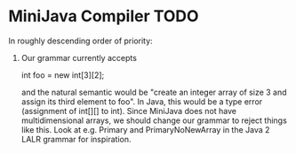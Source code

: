 MiniJava Compiler TODO
======================

In roughly descending order of priority:

1. Our grammar currently accepts

     int foo = new int[3][2];

   and the natural semantic would be "create an integer array of size 3 and assign
   its third element to foo". In Java, this would be a type error (assignment of
   int[][] to int). Since MiniJava does not have multidimensional arrays, we should
   change our grammar to reject things like this. Look at e.g. Primary and
   PrimaryNoNewArray in the Java 2 LALR grammar for inspiration.
